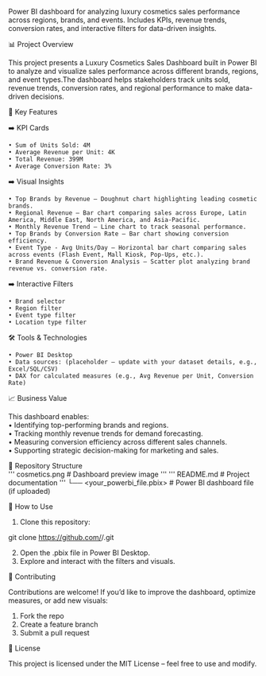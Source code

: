 Power BI dashboard for analyzing luxury cosmetics sales performance across regions, brands, and events. Includes KPIs, revenue trends, conversion rates, and interactive filters for data-driven insights.

📊 Project Overview  

This project presents a Luxury Cosmetics Sales Dashboard built in Power BI to analyze and visualize sales performance across different brands, regions, and event types.The dashboard helps stakeholders track units sold, revenue trends, conversion rates, and regional performance to make data-driven decisions.  

🚀 Key Features  

 ➡️ KPI Cards
 
    • Sum of Units Sold: 4M  
    • Average Revenue per Unit: 4K    
    • Total Revenue: 399M    
    • Average Conversion Rate: 3%  

 ➡️ Visual Insights  
 
    • Top Brands by Revenue – Doughnut chart highlighting leading cosmetic brands.  
    • Regional Revenue – Bar chart comparing sales across Europe, Latin America, Middle East, North America, and Asia-Pacific.  
    • Monthly Revenue Trend – Line chart to track seasonal performance.  
    • Top Brands by Conversion Rate – Bar chart showing conversion efficiency.  
    • Event Type - Avg Units/Day – Horizontal bar chart comparing sales across events (Flash Event, Mall Kiosk, Pop-Ups, etc.).  
    • Brand Revenue & Conversion Analysis – Scatter plot analyzing brand revenue vs. conversion rate.    

 ➡️ Interactive Filters
 
    • Brand selector    
    • Region filter    
    • Event type filter    
    • Location type filter   

🛠️ Tools & Technologies

    • Power BI Desktop  
    • Data sources: (placeholder – update with your dataset details, e.g., Excel/SQL/CSV)  
    • DAX for calculated measures (e.g., Avg Revenue per Unit, Conversion Rate)  

📈 Business Value

This dashboard enables:  
   • Identifying top-performing brands and regions.  
   • Tracking monthly revenue trends for demand forecasting.    
   • Measuring conversion efficiency across different sales channels.    
   • Supporting strategic decision-making for marketing and sales.  

📂 Repository Structure  
''' cosmetics.png        # Dashboard preview image  '''
''' README.md            # Project documentation  '''
└── <your_powerbi_file.pbix>  # Power BI dashboard file (if uploaded)

📌 How to Use
1. Clone this repository:

git clone https://github.com/<your-username>/<repo-name>.git  

2. Open the .pbix file in Power BI Desktop.    
3. Explore and interact with the filters and visuals.    

🤝 Contributing  

Contributions are welcome! If you’d like to improve the dashboard, optimize measures, or add new visuals:
 1. Fork the repo  
 2. Create a feature branch  
 3. Submit a pull request  

📜 License

This project is licensed under the MIT License – feel free to use and modify.
